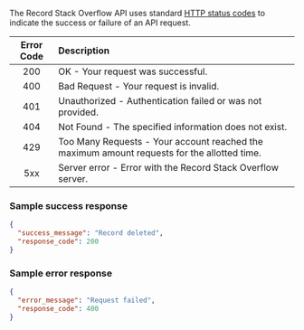 The Record Stack Overflow API uses standard [HTTP status codes](https://en.wikipedia.org/wiki/List_of_HTTP_status_codes) to indicate the success or failure of an API request.


| Error Code | Description |
| :--------: | :------------|
| 200        | OK - Your request was successful. | Error: Record id 
| 400        | Bad Request - Your request is invalid.
| 401        | Unauthorized - Authentication failed or was not provided. | ERROR: "Insufficient privileges" |
| 404        | Not Found - The specified information does not exist. | ERROR: "Record not found. Check record id." |
| 429        | Too Many Requests - Your account reached the maximum amount requests for the allotted time.
| 5xx        | Server error - Error with the Record Stack Overflow server.

### Sample success response

```json
{
  "success_message": "Record deleted",
  "response_code": 200
}
```

### Sample error response
```json
{
  "error_message": "Request failed",
  "response_code": 400  
}
```